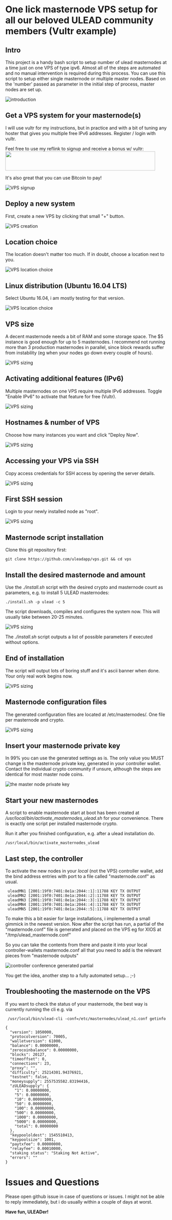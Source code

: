 # One lick masternode VPS setup for all our beloved ULEAD community members (Vultr example)


## Intro

This project is a handy bash script to setup number of ulead masternodes at a time just on one VPS of type ipv6. Almost all of the steps are automated and no manual intervention is required during this process. You can use this script to setup either single masternode or multiple master nodes. Based on the 'number' passed as parameter in the initial step of process, master nodes are set up.

<img src="images/masternode_vps/intro.png" alt="introduction" class="inline"/>

## Get a VPS system for your masternode(s)

I will use vultr for my instructions, but in practice and with a bit of tuning any hoster that gives you multiple free IPv6 addresses. Register / login with vultr.

Feel free to use my reflink to signup and receive a bonus w/ vultr:
<a href="https://www.vultr.com/?ref=6903922"><img src="https://www.vultr.com/media/banner_2.png" width="468" height="60"></a>

It's also great that you can use Bitcoin to pay!

<img src="images/masternode_vps/get-a-vps-system-for-your-masternode-s-.png" alt="VPS signup" class="inline"/>

## Deploy a new system

First, create a new VPS by clicking that small "+" button.

<img src="images/masternode_vps/deploy-a-new-system.png" alt="VPS creation" class="inline"/>

## Location choice

The location doesn't matter too much. If in doubt, choose a location next to you.

<img src="images/masternode_vps/location-choice.png" alt="VPS location choice" class="inline"/>

## Linux distribution (Ubuntu 16.04 LTS)

Select Ubuntu 16.04, i am mostly testing for that version.

<img src="images/masternode_vps/linux-distribution--ubuntu-1604-lts-.png" alt="VPS location choice" class="inline"/>

## VPS size

A decent masternode needs a bit of RAM and some storage space. The $5 instance is good enough for up to 5 masternodes. I recommend not running more than 3 production masternodes in parallel, since block rewards suffer from instability (eg when your nodes go down every couple of hours).

<img src="images/masternode_vps/vps-size.png" alt="VPS sizing" class="inline"/>

## Activating additional features (IPv6)

Multiple masternodes on one VPS require multiple IPv6 addresses. Toggle "Enable IPv6" to activate that feature for free (Vultr).

<img src="images/masternode_vps/activating-additional-features--ipv6-.png" alt="VPS sizing" class="inline"/>


## Hostnames & number of VPS

Choose how many instances you want and click "Deploy Now".

<img src="images/masternode_vps/hostnames--amp--number-of-vps.png" alt="VPS sizing" class="inline"/>

## Accessing your VPS via SSH

Copy access credentials for SSH access by opening the server details.

<img src="images/masternode_vps/accessing-your-vps-via-ssh.png" alt="VPS sizing" class="inline"/>

## First SSH session

Login to your newly installed node as "root".

<img src="images/masternode_vps/first-ssh-session.png" alt="VPS sizing" class="inline"/>

## Masternode script installation

Clone this git repository first:

```
git clone https://github.com/uleadapp/vps.git && cd vps
```


## Install the desired masternode and amount

Use the *./install.sh* script with the desired crypto and masternode count as parameters, e.g. to install 5 ULEAD masternodes:

```
./install.sh -p ulead -c 5
```

The script downloads, compiles and configures the system now. This will usually take between 20-25 minutes.

<img src="images/masternode_vps/install-the-desired-masternode-and-amount.png" alt="VPS sizing" class="inline"/>

The *./install.sh* script outputs a list of possible parameters if executed without options.

## End of installation

The script will output lots of boring stuff and it's ascii banner when done. Your only real work begins now.

<img src="images/masternode_vps/end-of-installation.png" alt="VPS sizing" class="inline"/>


## Masternode configuration files

The generated configuration files are located at /etc/masternodes/. One file per masternode and crypto.

<img src="images/masternode_vps/masternode-configuration-files.png" alt="VPS sizing" class="inline"/>


## Insert your masternode private key

In 99% you can use the generated settings as is. The only value you MUST change is the masternode private key, generated in your controller wallet. Contact the individual crypto community if unsure, although the steps are identical for most master node coins.

<img src="images/masternode_vps/insert-your-masternode-private-key.png" alt="the master node private key" class="inline"/>


## Start your new masternodes

A script to enable masternode start at boot has been created at */usr/local/bin/activate_masternodes_ulead.sh* for your convenience. There is exactly one script per installed masternode crypto.

Run it after you finished configuration, e.g. after a ulead installation do.

```
/usr/local/bin/activate_masternodes_ulead
```     

## Last step, the controller

To activate the new nodes in your _local_ (not the VPS) controller wallet, add the bind address entries with port to a file called "masternode.conf" as usual.

     uleadMN1 [2001:19f0:7401:8e1a:2044::1]:11788 KEY TX OUTPUT
     uleadMN2 [2001:19f0:7401:8e1a:2044::2]:11788 KEY TX OUTPUT
     uleadMN3 [2001:19f0:7401:8e1a:2044::3]:11788 KEY TX OUTPUT
     uleadMN4 [2001:19f0:7401:8e1a:2044::4]:11788 KEY TX OUTPUT
     uleadMN5 [2001:19f0:7401:8e1a:2044::5]:11788 KEY TX OUTPUT
     
To make this a bit easier for large installations, i implemented a small gimmick in the newest version. Now after the script has run, a partial of the "masternode.conf" file is generated and placed on the VPS eg for XIOS at "/tmp/ulead_masternode.conf"

So you can take the contents from there and paste it into your local controller-wallets masternode.conf all that you need to add is the relevant pieces from "masternode outputs"

<img src="images/masternode_vps/controller_conf_partial.png" alt="controller conference generated partial" class="inline"/>

You get the idea, another step to a fully automated setup... ;-)

## Troubleshooting the masternode on the VPS

If you want to check the status of your masternode, the best way is currently running the cli e.g. via

```
 /usr/local/bin/ulead-cli -conf=/etc/masternodes/ulead_n1.conf getinfo

{
  "version": 1050000,
  "protocolversion": 70005,
  "walletversion": 61000,
  "balance": 0.00000000,
  "zerocoinbalance": 0.00000000,
  "blocks": 20127,
  "timeoffset": 0,
  "connections": 23,
  "proxy": "",
  "difficulty": 25214301.94376921,
  "testnet": false,
  "moneysupply": 2557535582.83194416,
  "zULEADsupply": {
    "1": 0.00000000,
    "5": 0.00000000,
    "10": 0.00000000,
    "50": 0.00000000,
    "100": 0.00000000,
    "500": 0.00000000,
    "1000": 0.00000000,
    "5000": 0.00000000,
    "total": 0.00000000
  },
  "keypoololdest": 1545510413,
  "keypoolsize": 1001,
  "paytxfee": 0.00000000,
  "relayfee": 0.00010000,
  "staking status": "Staking Not Active",
  "errors": ""
}
```


# Issues and Questions

Please open github issue in case of questions or issues. I might not be able to reply immediately, but i do usually within a couple of days at worst.

**Have fun, ULEADer!**
